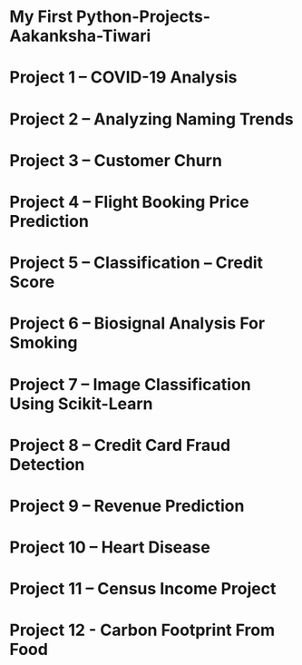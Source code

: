 # My First Python-Projects-Aakanksha-Tiwari
# Project 1 – COVID-19 Analysis
# Project 2 – Analyzing Naming Trends
# Project 3 – Customer Churn
# Project 4 – Flight Booking Price Prediction
# Project 5 – Classification – Credit Score
# Project 6 – Biosignal Analysis For Smoking
# Project 7 – Image Classification Using Scikit-Learn
# Project 8 – Credit Card Fraud Detection
# Project 9 – Revenue Prediction
# Project 10 – Heart Disease
# Project 11 – Census Income Project
# Project 12 - Carbon Footprint From Food
